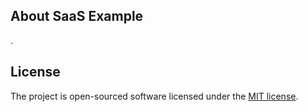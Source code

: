 ## About SaaS Example

.

## License

The project is open-sourced software licensed under the [MIT license](https://opensource.org/licenses/MIT).
